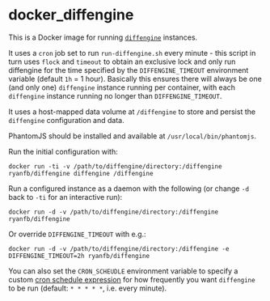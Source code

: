 # docker_diffengine

This is a Docker image for running [`diffengine`](https://github.com/docnow/diffengine) instances.

It uses a `cron` job set to run `run-diffengine.sh` every minute - this script in turn uses `flock` and `timeout` to obtain an exclusive lock and only run diffengine for the time specified by the `DIFFENGINE_TIMEOUT` environment variable (default `1h` = 1 hour). Basically this ensures there will always be one (and only one) `diffengine` instance running per container, with each `diffengine` instance running no longer than `DIFFENGINE_TIMEOUT`.

It uses a host-mapped data volume at `/diffengine` to store and persist the `diffengine` configuration and data.

PhantomJS should be installed and available at `/usr/local/bin/phantomjs`.

Run the initial configuration with:

    docker run -ti -v /path/to/diffengine/directory:/diffengine ryanfb/diffengine diffengine /diffengine


Run a configured instance as a daemon with the following (or change `-d` back to `-ti` for an interactive run):

    docker run -d -v /path/to/diffengine/directory:/diffengine ryanfb/diffengine


Or override `DIFFENGINE_TIMEOUT` with e.g.:

    docker run -d -v /path/to/diffengine/directory:/diffengine -e DIFFENGINE_TIMEOUT=2h ryanfb/diffengine

You can also set the `CRON_SCHEUDLE` environment variable to specify a custom [cron schedule expression](https://crontab.guru/) for how frequently you want `diffengine` to be run (default: `* * * * *`, i.e. every minute).
